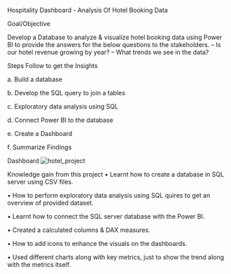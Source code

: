 Hospitality Dashboard - Analysis Of Hotel Booking Data

Goal/Objective

Develop a Database to analyze & visualize hotel booking data using Power BI to provide the 
answers for the below questions to the stakeholders. – Is our hotel revenue growing by 
year? – What trends we see in the data?

Steps Follow to get the Insights

a.	Build a database

b.	Develop the SQL query to join a tables

c.	Exploratory data analysis using SQL

d.	Connect Power BI to the database

e.	Create a Dashboard

f.	Summarize Findings

Dashboard
![hotel_project](https://github.com/user-attachments/assets/7963324c-9401-41ff-ba4e-4861a734cfc8)


Knowledge gain from this project
• Learnt how to create a database in SQL server using CSV files. 

• How to perform exploratory data analysis using SQL quires to get an overview of provided dataset. 

• Learnt how to connect the SQL server database with the Power BI. 

• Created a calculated columns & DAX measures. 

• How to add icons to enhance the visuals on the dashboards. 

• Used different charts along  with key metrics, just to show the trend along with the metrics itself.

